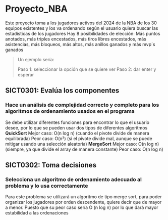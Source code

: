 # Proyecto_NBA
Este proyecto toma a los jugadores activos del 2024 de la NBA de los 30 equipos existentes y los va ordenando según el usuario quiera buscar las estadísticas de los jugadores
Hay 8 posibilidades de elección: Más puntos anotados, más triples encestados, más tiros libres encestados, más asistencias, más bloqueos, más altos, más anillos ganados y más mvp´s ganados  
> Un ejemplo sería:
>
> Paso 1: seleccionar la opción que se quiere ver
> Paso 2: dar enter y esperar

## SICT0301: Evalúa los componentes
### Hace un análisis de complejidad correcto y completo para los algoritmos de ordenamiento usados en el programa
Se debe utilizar diferentes funciones para encontrar lo que el usuario desee, por lo que se pueden usar dos tipos de diferentes algoritmos 
**QuickSort**
Mejor caso: O(n log n) (cuando el pivote divide de manera equilibrada)
Peor caso: O(n²) (si el pivote divide mal, aunque se puede mitigar usando una selección aleatoria)
**MergeSort**
Mejor caso: O(n log n) (siempre, ya que divide el array de manera constante)
Peor caso: O(n log n)

## SICT0302: Toma decisiones
### Selecciona un algoritmo de ordenamiento adecuado al problema y lo usa correctamente
Para este problema se utilizará un algoritmo de tipo merge sort, para poder organizar los jugadores por orden descendente, quiere decir que de mayor a menor.
Puesto que su peor caso sería O (n log n) por lo que dará mayor estabilidad a las ordenaciones
